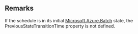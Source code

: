 ## Remarks  
 If the schedule is in its initial [Microsoft.Azure.Batch](assetId:///N:Microsoft.Azure.Batch?qualifyHint=False&autoUpgrade=True) state, the PreviousStateTransitionTime              property is not defined.